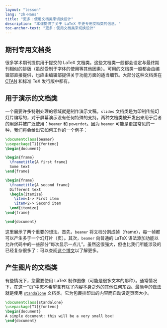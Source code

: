 ```yaml
---
layout: "lesson"
lang: "zh-Hans"
title: "更多：使用文档类来切换设计"
description: "本课提供了关于 LaTeX 中更专用文档类的信息。"
toc-anchor-text: "更多：使用文档类来切换设计"
---
```


## 期刊专用文档类

很多学术期刊提供用于提交的 LaTeX 文档类。这些文档类一般都会设定与最终期刊相似的排版（虽然受制于字体的使用等其他因素）。可用的文档类一般都会由编辑部直接提供，也应由编辑部提供关于功能方面的适当细节。大部分这种文档类在 [CTAN](https://ctan.org) 和标准 TeX 发行版中都有。

## 用于演示的文档类

一个需要许多特别处理的领域就是制作演示文稿。`slides` 文档类是为印制传统幻灯片编写的，对于屏幕演示没有任何特殊的支持。两种文档类被开发出来用于后者的用途并被广泛使用：`beamer` 和 `powerdot`。因为 `beamer` 可能是更加常见的一种，我们将会给出它如何工作的一个例子：

```latex
\documentclass{beamer}
\usepackage[T1]{fontenc}
\begin{document}

\begin{frame}
  \frametitle{A first frame}
  Some text
\end{frame}

\begin{frame}
  \frametitle{A second frame}
  Different text
  \begin{itemize}
    \item<1-> First item
    \item<2-> Second item
  \end{itemize}
\end{frame}

\end{document}
```

这里展示了两个重要的想法。首先，`beamer` 将文档分割成帧（frame），每一帧都可以产生多于一个幻灯片（页）。其次，`beamer` 向普通的 LaTeX 语法添加功能以允许代码中的一些部分“每次显示一点儿”。虽然这很强大，但也比我们所能涉及的已经复杂很多了：可以查阅[这个博文](https://www.texdev.net/2014/01/17/the-beamer-slide-overlay-concept/)以了解更多。

## 产生图片的文档类

有些情况下，您需要使用 LaTeX 制作图像（可能是很多文本的那种）。通常情况下，在这一“页”中您不希望含有除了内容本身之外的其他任何东西。最简单的做法就是使用 [`standalone`](https://ctan.org/pkg/standalone) 文档类。它为包裹排印出的内容而自动设定页面大小。

```latex
\documentclass{standalone}
\usepackage[T1]{fontenc}
\begin{document}
A simple document: this will be a very small box!
\end{document}
```
